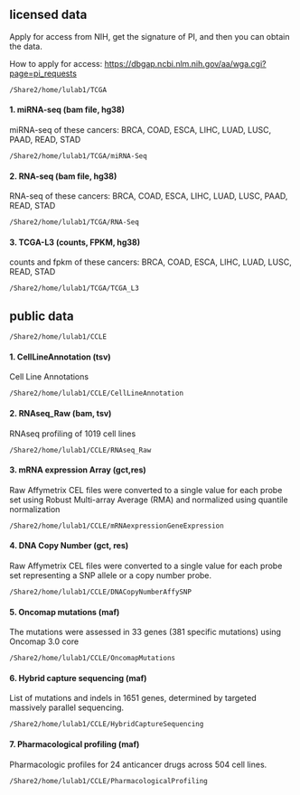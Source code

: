 ## licensed data
Apply for access from NIH, get the signature of PI, and then you can obtain the data. 

How to apply for access: https://dbgap.ncbi.nlm.nih.gov/aa/wga.cgi?page=pi_requests

```
/Share2/home/lulab1/TCGA
```
#### 1. miRNA-seq (bam file, hg38)
miRNA-seq of these cancers: BRCA, COAD, ESCA, LIHC, LUAD, LUSC, PAAD, READ, STAD
```
/Share2/home/lulab1/TCGA/miRNA-Seq
```

#### 2. RNA-seq (bam file, hg38)
RNA-seq of these cancers: BRCA, COAD, ESCA, LIHC, LUAD, LUSC, PAAD, READ, STAD
```
/Share2/home/lulab1/TCGA/RNA-Seq
```

#### 3. TCGA-L3 (counts, FPKM, hg38)
counts and fpkm of these cancers: BRCA, COAD, ESCA, LIHC, LUAD, LUSC, READ, STAD
```
/Share2/home/lulab1/TCGA/TCGA_L3
```


## public data

```
/Share2/home/lulab1/CCLE
```
#### 1. CellLineAnnotation (tsv)
Cell Line Annotations
```
/Share2/home/lulab1/CCLE/CellLineAnnotation
```
        
#### 2. RNAseq_Raw (bam, tsv)
RNAseq profiling of 1019 cell lines
```
/Share2/home/lulab1/CCLE/RNAseq_Raw
```
                
#### 3. mRNA expression Array (gct,res)
Raw Affymetrix CEL files were converted to a single value for each probe set using Robust Multi-array Average (RMA) and normalized using quantile normalization
```
/Share2/home/lulab1/CCLE/mRNAexpressionGeneExpression
```

#### 4. DNA Copy Number (gct, res)
Raw Affymetrix CEL files were converted to a single value for each probe set representing a SNP allele or a copy number probe.
```
/Share2/home/lulab1/CCLE/DNACopyNumberAffySNP
```

#### 5. Oncomap mutations (maf)
The mutations were assessed in 33 genes (381 specific mutations) using Oncomap 3.0 core
```
/Share2/home/lulab1/CCLE/OncomapMutations
```
    
#### 6. Hybrid capture sequencing (maf)
List of mutations and indels in 1651 genes, determined by targeted massively parallel sequencing.
```
/Share2/home/lulab1/CCLE/HybridCaptureSequencing
```

#### 7. Pharmacological profiling (maf)
Pharmacologic profiles for 24 anticancer drugs across 504 cell lines.
```
/Share2/home/lulab1/CCLE/PharmacologicalProfiling
```

